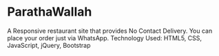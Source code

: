 # ParathaWallah
A Responsive restaurant site that provides No Contact Delivery. You can place your order just via WhatsApp. Technology Used: HTML5, CSS, JavaScript, jQuery, Bootstrap
